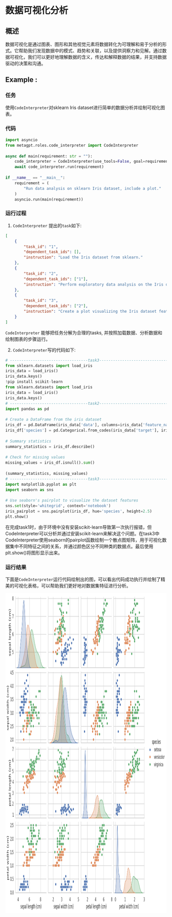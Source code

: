 # 数据可视化分析
## 概述
数据可视化是通过图表、图形和其他视觉元素将数据转化为可理解和易于分析的形式。它帮助我们发现数据中的模式、趋势和关联，以及提供洞察力和见解。通过数据可视化，我们可以更好地理解数据的含义，传达和解释数据的结果，并支持数据驱动的决策和沟通。
## Example : 
### 任务
使用`CodeInterpreter`对sklearn Iris dataset进行简单的数据分析并绘制可视化图表。
### 代码
```python
import asyncio
from metagpt.roles.code_interpreter import CodeInterpreter

async def main(requirement: str = ""):
    code_interpreter = CodeInterpreter(use_tools=False, goal=requirement)
    await code_interpreter.run(requirement)

if __name__ == "__main__":
    requirement = (
        "Run data analysis on sklearn Iris dataset, include a plot."
    )
    asyncio.run(main(requirement))
```
### 运行过程
1. `CodeInterpreter` 提出的`task`如下:
```json
[
    {
        "task_id": "1",
        "dependent_task_ids": [],
        "instruction": "Load the Iris dataset from sklearn."
    },
    {
        "task_id": "2",
        "dependent_task_ids": ["1"],
        "instruction": "Perform exploratory data analysis on the Iris dataset."
    },
    {
        "task_id": "3",
        "dependent_task_ids": ["2"],
        "instruction": "Create a plot visualizing the Iris dataset features."
    }
]
```
`CodeInterpreter` 能够把任务分解为合理的tasks, 并按照加载数据、分析数据和绘制图表的步骤运行。

2. `CodeInterpreter`写的代码如下:
```python
# ----------------------------------task3------------------------------------
from sklearn.datasets import load_iris
iris_data = load_iris()
iris_data.keys()
!pip install scikit-learn
from sklearn.datasets import load_iris
iris_data = load_iris()
iris_data.keys()
# ----------------------------------task2------------------------------------
import pandas as pd

# Create a DataFrame from the iris dataset
iris_df = pd.DataFrame(iris_data['data'], columns=iris_data['feature_names'])
iris_df['species'] = pd.Categorical.from_codes(iris_data['target'], iris_data['target_names'])

# Summary statistics
summary_statistics = iris_df.describe()

# Check for missing values
missing_values = iris_df.isnull().sum()

(summary_statistics, missing_values)
# ----------------------------------task3------------------------------------
import matplotlib.pyplot as plt
import seaborn as sns

# Use seaborn's pairplot to visualize the dataset features
sns.set(style='whitegrid', context='notebook')
iris_pairplot = sns.pairplot(iris_df, hue='species', height=2.5)
plt.show()
```
在完成task1时，由于环境中没有安装scikit-learn导致第一次执行报错，但CodeInterpreter可以分析并通过安装scikit-learn来解决这个问题。在task3中CodeInterpreter使用seaborn的pairplot函数绘制一个散点图矩阵，用于可视化数据集中不同特征之间的关系，并通过颜色区分不同种类的数据点。最后使用plt.show()将图形显示出来。
### 运行结果
下面是`CodeInterpreter`运行代码绘制出的图，可以看出代码成功执行并绘制了精美的可视化表格，可以帮助我们更好地对数据集特征进行分析。
<div align=center>
<img src="../../../../../public/image/guide/use_cases/CodeInterpreter/output.png" width="1000" height="1000"> 
</div>
